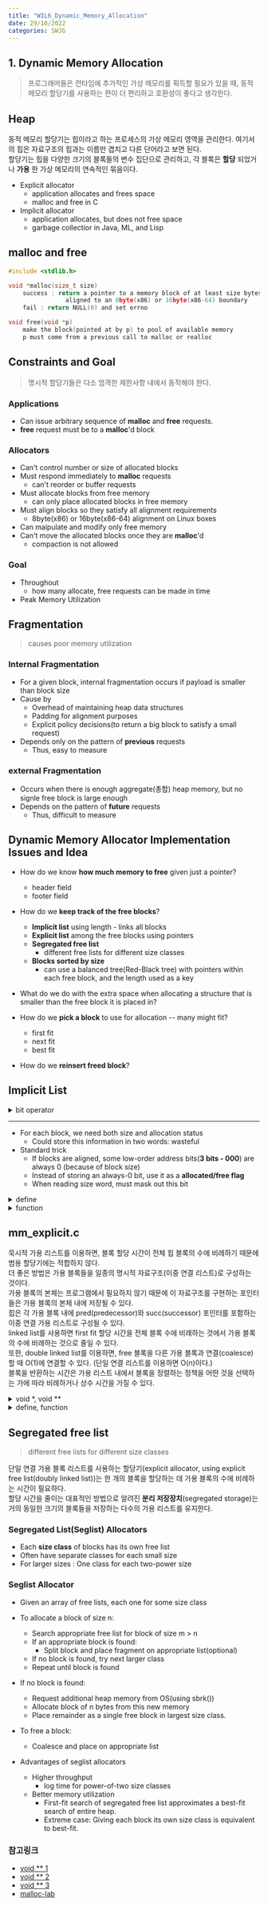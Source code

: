 ```yaml
---
title: "WIL6_Dynamic_Memory_Allocation"
date: 29/10/2022
categories: SWJG
---
```


## 1. Dynamic Memory Allocation

> 프로그래머들은 런타임에 추가적인 가상 메모리를 획득할 필요가 있을 때, 동적 메모리 할당기를 사용하는 편이 더 편리하고 호환성이 좋다고 생각한다.  

## Heap

동적 메모리 할당기는 힙이라고 하는 프로세스의 가상 메모리 영역을 관리한다. 여기서의 힙은 자료구조의 힙과는 이름만 겹치고 다른 단어라고 보면 된다.  
할당기는 힙을 다양한 크기의 블록들의 변수 집단으로 관리하고, 각 블록은 __할당__ 되었거나 __가용__ 한 가상 메모리의 연속적인 묶음이다.  

- Explicit allocator
    - application allocates and frees space
    - malloc and free in C
- Implicit allocator
    - application allocates, but does not free space
    - garbage collectior in Java, ML, and Lisp

## malloc and free

```C
#include <stdlib.h>

void *malloc(size_t size)
    success : return a pointer to a memory block of at least size bytes
                aligned to an 8byte(x86) or 16byte(x86-64) boundary
    fail : return NULL(0) and set errno

void free(void *p)
    make the block(pointed at by p) to pool of available memory
    p must come from a previous call to malloc or realloc
```

## Constraints and Goal

>명시적 할당기들은 다소 엄격한 제한사항 내에서 동작해야 한다.

### Applications

- Can issue arbitrary sequence of __malloc__ and __free__ requests.
- __free__ request must be to a __malloc__'d block

### Allocators

- Can't control number or size of allocated blocks
- Must respond immediately to __malloc__ requests
    - can't reorder or buffer requests
- Must allocate blocks from free memory
    - can only place allocated blocks in free memory
- Must align blocks so they satisfy all alignment requirements
    - 8byte(x86) or 16byte(x86-64) alignment on Linux boxes
- Can maipulate and modify only free memory
- Can't move the allocated blocks once they are __malloc__'d
    - compaction is not allowed

### Goal

- Throughout
    - how many allocate, free requests can be made in time
- Peak Memory Utilization

## Fragmentation

> causes poor memory utilization

### Internal Fragmentation

- For a given block, internal fragmentation occurs if payload is smaller than block size
- Cause by
    - Overhead of maintaining heap data structures
    - Padding for alignment purposes
    - Explicit policy decisions(to return a big block to satisfy a small request)
- Depends only on the pattern of __previous__ requests
    - Thus, easy to measure

### external Fragmentation

- Occurs when there is enough aggregate(총합) heap memory, but no signle free block is large enough
- Depends on the pattern of __future__ requests
    - Thus, difficult to measure

## Dynamic Memory Allocator Implementation Issues and Idea

- How do we know __how much memory to free__ given just a pointer?
    - header field
    - footer field

- How do we __keep track of the free blocks__?
    - __Implicit list__ using length - links all blocks
    - __Explicit list__ among the free blocks using pointers
    - __Segregated free list__
        - different free lists for different size classes
    - __Blocks sorted by size__
        - can use a balanced tree(Red-Black tree) with pointers within each free block, and the length used as a key

- What do we do with the extra space when allocating a structure that is smaller than the free block it is placed in?

- How do we __pick a block__ to use for allocation -- many might fit?
    - first fit
    - next fit
    - best fit

- How do we __reinsert freed block__?

## Implicit List

<details>
<summary>bit operator</summary>
<div markdown="1">

    &       AND
    |       OR
    ^       XOR
    ~       모든 비트 반전
    <<      왼쪽으로 이동
    >>      오른쪽으로 이동

</div>
</details>

---

- For each block, we need both size and allocation status
    - Could store this information in two words: wasteful
- Standard trick
    - If blocks are aligned, some low-order address bits(__3 bits - 000__) are always 0 (because of block size)
    - Instead of storing an always-0 bit, use it as a __allocated/free flag__
    - When reading size word, must mask out this bit

<details>
<summary>define</summary>
<div markdown="1">

    WSIZE                   4
    DSIZE                   8
    CHUNKSIZE               (1<<12)

    MAX(x, y)               ((x) > (y) ? (x) : (y))
    PACK(size, alloc_bit)   ((size) | (alloc_bit))

    GET(p)                  (*(unsigned int *) (p))
    PUT(p, val)             (*(unsigned int *) (p) = (val))

    GET_SIZE(p)             (GET(p) & ~0x7)
    GET_ALLOC(p)            (GET(p) & 0x1)

    HDRP(bp)                ((char *)(bp) - WSIZE)
    FTRP(bp)                ((char *)(bp) + GET_SIZE(HDRP(bp)) - DSIZE)

    NEXT_BLKP(bp)           ((char *)(bp) + GET_SIZE(((char *)(bp) - WSIZE)))
    PREV_BLKP(bp)           ((char *)(bp) - GET_SIZE(((char *)(bp) - DSIZE)))

</div>
</details>

<details>
<summary>function</summary>
<div markdown="1">

    brk         break
    sbrk        space break : mem_sbrk(size) = request more memory size
    fblk        free block
    bp          block pointer
    epl         epilogue
    rtn         return

    int mm_init (void);                                 init padding, prologue(header, footer), epilogue header / extend heap by CHUNKSIZE
    void *mm_malloc (size_t size);                      search fblk and allocate size(set hdr, ftr), not enough heap > sbrk
    void mm_free (void *ptr);                           make allocated blk to free blk
    void *mm_realloc(void *ptr, size_t size);           change size
    
    static void *extend_heap(size_t words);             sbrk by (even)words / init new fblk(hdr, ftr) and epl_hdr / coalesce fblk, prev, next
    static void *coalesce(void *bp);                    coalesce bp, prev, next by case 4
    static void place(void *bp, size_t asize);          put blk's hdr, ptr of asize, make the rest of blk to freeblk 
    static void *find_fit(size_t asize);                driver of first, next, best fit func
    static void *first_fit(size_t asize);               search from start to end, rtn the first blk to fit
    static void *next_fit(size_t asize);                search from last search_end to end, rtn the first blk to fit
    static void *best_fit(size_t asize);                search from start to end, rtn the smallest blk to fit

</div>
</details>

## mm_explicit.c

묵시적 가용 리스트를 이용하면, 블록 할당 시간이 전체 힙 블록의 수에 비례하기 때문에 범용 할당기에는 적합하지 않다.  
더 좋은 방법은 가용 블록들을 일종의 명시적 자료구조(이중 연결 리스트)로 구성하는 것이다.  
가용 블록의 본체는 프로그램에서 필요하지 않기 때문에 이 자료구조를 구현하는 포인터들은 가용 블록의 본체 내에 저장될 수 있다.  
힙은 각 가용 블록 내에 pred(predecessor)와 succ(successor) 포인터를 포함하는 이중 연결 가용 리스트로 구성될 수 있다.  
linked list를 사용하면 first fit 할당 시간을 전체 블록 수에 비례하는 것에서 가용 블록의 수에 비례하는 것으로 줄일 수 있다.  
또한, double linked list를 이용하면, free 블록을 다른 가용 블록과 연결(coalesce)할 때 O(1)에 연결할 수 있다. (단일 연결 리스트를 이용하면 O(n)이다.)  
블록을 반환하는 시간은 가용 리스트 내에서 블록을 정렬하는 정책을 어떤 것을 선택하는 가에 따라 비례하거나 상수 시간을 가질 수 있다.

<details>
<summary>void *, void **</summary>
<div markdown="1">

>포인터는 __변수의 주소값__ 을 담는 자료형.

### void *


void *는 다른 포인터와는 달리 __모든 종류의 포인터 변수__ 를 담을 수 있다. void형 포인터는 모든 종류의 포인터 변수를 담을 수 있긴 하지만, 자동 형 변환은 되지 않으므로 강제로 형변환(casting)해서 사용해야 한다. void형 포인터에 모든 종류의 포인터 변수를 담을 수 있는 이유는 모든 포인터의 크기가 같기 때문이다. (32비트 컴파일러 기준으로 포인터는 모두 4바이트.) 

### void **

void형 포인터의 주소값을 저장한다.  

void **는 가리키는 대상의 자료형이 void *로 정해져 있고 크기(포인터의 크기 4 byte)를 알고 있기 때문에, void *와는 다르게 일반 포인터와 동일하다고 보면 된다.

</div>
</details>

<details>
<summary>define, function</summary>
<div markdown="1">

```C

bp의 predecessor
#define PRED_FP(bp)                                 (*(void**)(bp))

bp의 successor
#define SUCC_FP(bp)                                 (*(void**)(bp + WSIZE))

/* init heap - 6 block
|  Padding                      |   <- mm_start
|  Prologue Header (4*WSIZE/1)  |
|  Predecessor (NULL)           |   <- fr_start
|  Successor (NULL)             |
|  Prologue Footer (4*WSIZE/1)  |
|  Epilogue Header (0/1)        |
*/
int mm_init (void);


// size 만큼 memory 할당 해주는 함수
void *mm_malloc (size_t size);

// 블록을 가용 블록으로 반환하는 함수
void mm_free (void *bp);

// bp의 블록 크기를 변경해주는 함수
void *mm_realloc(void *bp, size_t size);

// words 만큼 힙 크기를 늘리는 함수
static void *extend_heap(size_t words);

// 현재 블록(bp)을 이전, 다음 블록과 연결하는 함수
static void *coalesce(void *bp);

// 가용 블록(bp)에 request만큼 할당하는 함수
static void place(void *bp, size_t request);

// key 사이즈 이상인 가용 블록을 찾아서 반환하는 함수
static void *find_fit(size_t key);

// 가용 블록을 free list에 넣는 함수(LIFO)
static void insert_free_blk(void *bp);

// 가용 블록을 free list에서 빼는 함수
static void remove_free_blk(void *bp);

// 힙 시작점
static char *mm_start = NULL;

// free list 시작점
static char *fr_start = NULL;
```

</div>
</details>

## Segregated free list

> different free lists for different size classes  

단일 연결 가용 블록 리스트를 사용하는 할당기(explicit allocator, using explicit free list(doubly linked list))는 한 개의 블록을 할당하는 데 가용 블록의 수에 비례하는 시간이 필요하다.  
할당 시간을 줄이는 대표적인 방법으로 알려진 __분리 저장장치__(segregated storage)는 거의 동일한 크기의 블록들을 저장하는 다수의 가용 리스트를 유지한다.  

### Segregated List(Seglist) Allocators

- Each __size class__ of blocks has its own free list
- Often have separate classes for each small size
- For larger sizes : One class for each two-power size

### Seglist Allocator

- Given an array of free lists, each one for some size class

- To allocate a block of size n:
    - Search appropriate free list for block of size m > n
    - If an appropriate block is found:
        - Split block and place fragment on appropriate list(optional)
    - If no block is found, try next larger class
    - Repeat until block is found

- If no block is found:
    - Request additional heap memory from OS(using sbrk())
    - Allocate block of n bytes from this new memory
    - Place remainder as a single free block in largest size class.

- To free a block:
    - Coalesce and place on appropriate list

- Advantages of seglist allocators
    - Higher throughput
        - log time for power-of-two size classes
    - Better memory utilization
        - First-fit search of segregated free list approximates a best-fit search of entire heap.
        - Extreme case: Giving each block its own size class is equivalent to best-fit.

### 참고링크

- [void ** 1](https://3dgds.tistory.com/37)
- [void ** 2](https://m.blog.naver.com/PostView.naver?isHttpsRedirect=true&blogId=kmc7468&logNo=220774550480)
- [void ** 3](http://soen.kr/lecture/ccpp/cpp1/10-4-4.htm)
- [malloc-lab](https://github.com/dkkim0122/malloc-lab)